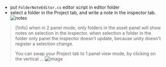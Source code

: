 - put `FolderNoteEditor.cs` editor script in editor folder
- select a folder in the Project tab, and write a note in the inspector tab.  
![notes](https://github.com/user-attachments/assets/8cdacee6-b105-4f24-bd0b-7d21048ee7ba)

> [!info]
> when in 2 panel mode, only folders in the asset panel will show notes on selection in the inspector.
> when selection a folder in the folder only panel the inspector doesn't update, because unity doesn't register a selection change.
> 
> You can swap your Project tab to 1 panel view mode, by clicking on the vertical ...
> ![image](https://github.com/user-attachments/assets/6bec06f7-fbe3-49a7-a756-be7000eb2337)
